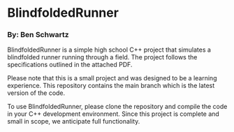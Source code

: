 # BlindfoldedRunner

### By: Ben Schwartz

BlindfoldedRunner is a simple high school C++ project that simulates a blindfolded runner running through a field. The project follows the specifications outlined in the attached PDF. 

Please note that this is a small project and was designed to be a learning experience. This repository contains the main branch which is the latest version of the code. 

To use BlindfoldedRunner, please clone the repository and compile the code in your C++ development environment. Since this project is complete and small in scope, we anticipate full functionality. 


